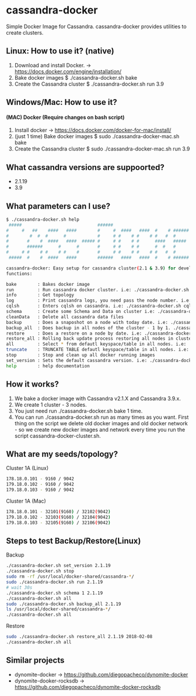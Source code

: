 # cassandra-docker

Simple Docker Image for Cassandra. cassandra-docker provides utilities to create clusters.

## Linux: How to use it? (native)

1. Download and install Docker. -> https://docs.docker.com/engine/installation/
2. Bake docker images $ ./cassandra-docker.sh bake
3. Create the Cassandra cluster $ ./cassandra-docker.sh run 3.9

## Windows/Mac: How to use it?

#### (MAC) Docker (Require changes on bash script)

1. Install docker -> https://docs.docker.com/docker-for-mac/install/
2. (just 1 time) Bake docker images $ sudo ./cassandra-docker-mac.sh bake
3. Create the Cassandra cluster $ sudo ./cassandra-docker-mac.sh run 3.9

## What cassandra versions are suppoorted?

* 2.1.19 <BR>
* 3.9    <BR>

## What parameters can I use?

```bash
$ ./cassandra-docker.sh help
 #####                             ######                                     
#     #   ##    ####   ####        #     #  ####   ####  #    # ###### #####   
#        #  #  #      #            #     # #    # #    # #   #  #      #    #  
#       #    #  ####   ####  ##### #     # #    # #      ####   #####  #    #  
#       ######      #      #       #     # #    # #      #  #   #      #####   
#     # #    # #    # #    #       #     # #    # #    # #   #  #      #   #   
 #####  #    #  ####   ####        ######   ####   ####  #    # ###### #    #   

cassandra-docker: Easy setup for cassandra cluster(2.1 & 3.9) for development. Created by: Diego Pacheco.
functions:

bake        : Bakes docker image
run         : Run cassandra docker cluster. i.e: ./cassandra-docker.sh run 2.1
info        : Get topology
log         : Print cassandra logs, you need pass the node number. i.e: ./cassandra-docker.sh log 1
cqlsh       : Enters cqlsh on cassandra. i.e: ./cassandra-docker.sh cqlsh 1 3.9
schema      : Create some Schema and Data on cluster i.e: ./cassandra-docker.sh schema 1 3.9
cleanData   : Delete all cassandra data files
backup      : Does a snaposhot on a node with today date. i.e: ./cassandra-docker.sh backup 1 2.1.19
backup_all  : Does backup in all nodes of the cluster - 1 by 1. ./cassandra-docker.sh backup_all 2.1.19
restore     : Does a restore on a node by date. i.e: ./cassandra-docker.sh restore 1 2.1.19 2017-12-11
restore_all : Rolling back update process restoring all nodes in cluster. i.e: ./cassandra-docker.sh restore_all 2.1.19 2017-12-11
all         : Select * from defautl keyspace/table in all nodes. i.e: ./cassandra-docker.sh all 2.1.19
truncate    : TRUNCATE TABLE defautl keyspace/table in all nodes. i.e: ./cassandra-docker.sh truncate 2.1.19
stop        : Stop and clean up all docker running images
set_version : Sets the default cassandra version. i.e: ./cassandra-docker.sh set_version 2.1.19
help        : help documentation

```

## How it works?

1. We bake a docker image with Cassandra v2.1.X and Cassandra 3.9.x.
2. We create 1 cluster - 3 nodes.
4. You just need run ./cassandra-docker.sh bake 1 time.
5. You can run ./cassandra-docker.sh run as many times as you want. First thing on the script we delete old docker images and old docker network - so we create new docker images and network every time you run the script cassandra-docker-cluster.sh.

## What are my seeds/topology?

Cluster 1A (Linux)
```bash
178.18.0.101 - 9160 / 9042
179.18.0.102 - 9160 / 9042
179.18.0.103 - 9160 / 9042
```
Cluster 1A (Mac)
```bash
178.18.0.101 - 32101(9160) / 32102(9042)
179.18.0.102 - 32103(9160) / 32104(9042)
179.18.0.103 - 32105(9160) / 32106(9042)
```

## Steps to test Backup/Restore(Linux)
Backup
```bash
./cassandra-docker.sh set_version 2.1.19
./cassandra-docker.sh stop
sudo rm -rf /usr/local/docker-shared/cassandra-*/
sudo ./cassandra-docker.sh run 2.1.19
# wait 30s
./cassandra-docker.sh schema 1 2.1.19
./cassandra-docker.sh all
sudo ./cassandra-docker.sh backup_all 2.1.19
ls /usr/local/docker-shared/cassandra-*/
./cassandra-docker.sh all
```
Restore
```bash
sudo ./cassandra-docker.sh restore_all 2.1.19 2018-02-08
./cassandra-docker.sh all
```

## Similar projects

* dynomite-docker         -> https://github.com/diegopacheco/dynomite-docker
* dynomite-dooker-rocksdb -> https://github.com/diegopacheco/dynomite-docker-rocksdb
